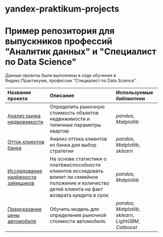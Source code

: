 # yandex-praktikum-projects
# Пример репозитория для выпускников профессий "Аналитик данных" и "Специалист по Data Science"

Данные проекты были выполнены в ходе обучения в Яндекс.Практикуме, профессии "Специалист по Data Science".

| Название проекта | Описание | Используемые библиотеки | 
| :---------------------- | :---------------------- | :---------------------- |
| [Анализ рынка недвижимости](Issledovatelskiy_analiz_dannyh) | Определить рыночную стоимость объектов недвижимости и типичные параметры квартир| *pandas*, *Matplotlib* |
| [Отток клиентов банка](Ottok_klientov) | Анализ оттока клиентов из банка для выбор стратегии| *pandas*, *Matplotlib*, *sklearn* |
| [Исследование надёжности заёмщиков](Predobrapotka_dannyh) | На основе статистики о платёжеспособности клиентов исследовать влияет ли семейное положение и количество детей клиента на факт возврата кредита в срок| *pandas*, *Matplotlib* |
| [Предсказание цены автомобиля](opredeleinie_stoimosti) | Обучить модель для определения рыночной стоимости автомобиля.| *pandas*, *Matplotlib*, *sklearn*, *LightGBM*, *Catboost* |
